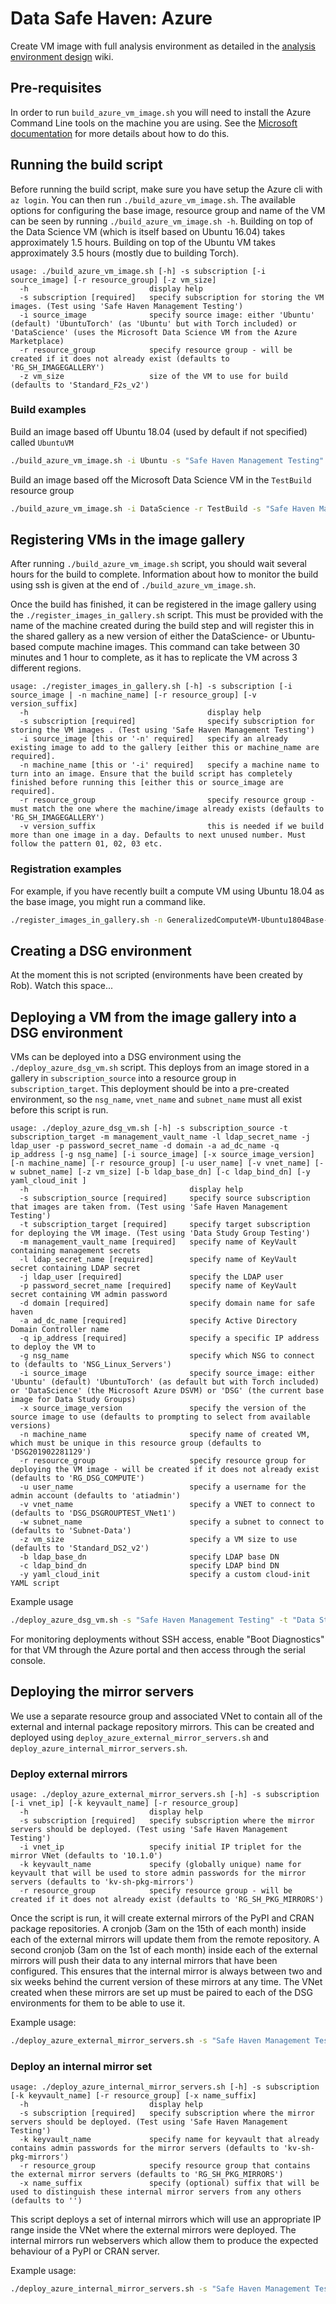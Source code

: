 # Data Safe Haven: Azure
Create VM image with full analysis environment as detailed in the [analysis environment design](https://github.com/alan-turing-institute/data-safe-haven/wiki/AnalysisEnvironmentDesign) wiki.

## Pre-requisites
In order to run `build_azure_vm_image.sh` you will need to install the Azure Command Line tools on the machine you are using.
See the [Microsoft documentation](https://docs.microsoft.com/en-us/cli/azure/install-azure-cli) for more details about how to do this.

## Running the build script
Before running the build script, make sure you have setup the Azure cli with `az login`.
You can then run `./build_azure_vm_image.sh`.
The available options for configuring the base image, resource group and name of the VM can be seen by running `./build_azure_vm_image.sh -h`.
Building on top of the Data Science VM (which is itself based on Ubuntu 16.04) takes approximately 1.5 hours.
Building on top of the Ubuntu VM takes approximately 3.5 hours (mostly due to building Torch).

```
usage: ./build_azure_vm_image.sh [-h] -s subscription [-i source_image] [-r resource_group] [-z vm_size]
  -h                           display help
  -s subscription [required]   specify subscription for storing the VM images. (Test using 'Safe Haven Management Testing')
  -i source_image              specify source image: either 'Ubuntu' (default) 'UbuntuTorch' (as 'Ubuntu' but with Torch included) or 'DataScience' (uses the Microsoft Data Science VM from the Azure Marketplace)
  -r resource_group            specify resource group - will be created if it does not already exist (defaults to 'RG_SH_IMAGEGALLERY')
  -z vm_size                   size of the VM to use for build (defaults to 'Standard_F2s_v2')
```

### Build examples
Build an image based off Ubuntu 18.04 (used by default if not specified) called `UbuntuVM`

```bash
./build_azure_vm_image.sh -i Ubuntu -s "Safe Haven Management Testing"
```

Build an image based off the Microsoft Data Science VM in the `TestBuild` resource group

```bash
./build_azure_vm_image.sh -i DataScience -r TestBuild -s "Safe Haven Management Testing"
```

## Registering VMs in the image gallery
After running `./build_azure_vm_image.sh` script, you should wait several hours for the build to complete.
Information about how to monitor the build using ssh is given at the end of `./build_azure_vm_image.sh`.

Once the build has finished, it can be registered in the image gallery using the `./register_images_in_gallery.sh` script.
This must be provided with the name of the machine created during the build step and will register this in the shared gallery as a new version of either the DataScience- or Ubuntu-based compute machine images. This command can take between 30 minutes and 1 hour to complete, as it has to replicate the VM across 3 different regions.

```
usage: ./register_images_in_gallery.sh [-h] -s subscription [-i source_image | -n machine_name] [-r resource_group] [-v version_suffix]
  -h                                        display help
  -s subscription [required]                specify subscription for storing the VM images . (Test using 'Safe Haven Management Testing')
  -i source_image [this or '-n' required]   specify an already existing image to add to the gallery [either this or machine_name are required].
  -n machine_name [this or '-i' required]   specify a machine name to turn into an image. Ensure that the build script has completely finished before running this [either this or source_image are required].
  -r resource_group                         specify resource group - must match the one where the machine/image already exists (defaults to 'RG_SH_IMAGEGALLERY')
  -v version_suffix                         this is needed if we build more than one image in a day. Defaults to next unused number. Must follow the pattern 01, 02, 03 etc.
```

### Registration examples
For example, if you have recently built a compute VM using Ubuntu 18.04 as the base image, you might run a command like.

```bash
./register_images_in_gallery.sh -n GeneralizedComputeVM-Ubuntu1804Base-201812030941 -s "Safe Haven Management Testing"
```

## Creating a DSG environment
At the moment this is not scripted (environments have been created by Rob). Watch this space...

## Deploying a VM from the image gallery into a DSG environment
VMs can be deployed into a DSG environment using the `./deploy_azure_dsg_vm.sh` script.
This deploys from an image stored in a gallery in `subscription_source` into a resource group in `subscription_target`.
This deployment should be into a pre-created environment, so the `nsg_name`, `vnet_name` and `subnet_name` must all exist before this script is run.

```
usage: ./deploy_azure_dsg_vm.sh [-h] -s subscription_source -t subscription_target -m management_vault_name -l ldap_secret_name -j ldap_user -p password_secret_name -d domain -a ad_dc_name -q ip_address [-g nsg_name] [-i source_image] [-x source_image_version] [-n machine_name] [-r resource_group] [-u user_name] [-v vnet_name] [-w subnet_name] [-z vm_size] [-b ldap_base_dn] [-c ldap_bind_dn] [-y yaml_cloud_init ]
  -h                                    display help
  -s subscription_source [required]     specify source subscription that images are taken from. (Test using 'Safe Haven Management Testing')
  -t subscription_target [required]     specify target subscription for deploying the VM image. (Test using 'Data Study Group Testing')
  -m management_vault_name [required]   specify name of KeyVault containing management secrets
  -l ldap_secret_name [required]        specify name of KeyVault secret containing LDAP secret
  -j ldap_user [required]               specify the LDAP user
  -p password_secret_name [required]    specify name of KeyVault secret containing VM admin password
  -d domain [required]                  specify domain name for safe haven
  -a ad_dc_name [required]              specify Active Directory Domain Controller name
  -q ip_address [required]              specify a specific IP address to deploy the VM to
  -g nsg_name                           specify which NSG to connect to (defaults to 'NSG_Linux_Servers')
  -i source_image                       specify source_image: either 'Ubuntu' (default) 'UbuntuTorch' (as default but with Torch included) or 'DataScience' (the Microsoft Azure DSVM) or 'DSG' (the current base image for Data Study Groups)
  -x source_image_version               specify the version of the source image to use (defaults to prompting to select from available versions)
  -n machine_name                       specify name of created VM, which must be unique in this resource group (defaults to 'DSG201902281129')
  -r resource_group                     specify resource group for deploying the VM image - will be created if it does not already exist (defaults to 'RG_DSG_COMPUTE')
  -u user_name                          specify a username for the admin account (defaults to 'atiadmin')
  -v vnet_name                          specify a VNET to connect to (defaults to 'DSG_DSGROUPTEST_VNet1')
  -w subnet_name                        specify a subnet to connect to (defaults to 'Subnet-Data')
  -z vm_size                            specify a VM size to use (defaults to 'Standard_DS2_v2')
  -b ldap_base_dn                       specify LDAP base DN
  -c ldap_bind_dn                       specify LDAP bind DN
  -y yaml_cloud_init                    specify a custom cloud-init YAML script
```

Example usage

```bash
./deploy_azure_dsg_vm.sh -s "Safe Haven Management Testing" -t "Data Study Group Testing" -i Ubuntu -r RS_DSG_TEST
```

For monitoring deployments without SSH access, enable "Boot Diagnostics" for that VM through the Azure portal and then access through the serial console.

## Deploying the mirror servers
We use a separate resource group and associated VNet to contain all of the external and internal package repository mirrors.
This can be created and deployed using `deploy_azure_external_mirror_servers.sh` and `deploy_azure_internal_mirror_servers.sh`.

### Deploy external mirrors
```
usage: ./deploy_azure_external_mirror_servers.sh [-h] -s subscription [-i vnet_ip] [-k keyvault_name] [-r resource_group]
  -h                           display help
  -s subscription [required]   specify subscription where the mirror servers should be deployed. (Test using 'Safe Haven Management Testing')
  -i vnet_ip                   specify initial IP triplet for the mirror VNet (defaults to '10.1.0')
  -k keyvault_name             specify (globally unique) name for keyvault that will be used to store admin passwords for the mirror servers (defaults to 'kv-sh-pkg-mirrors')
  -r resource_group            specify resource group - will be created if it does not already exist (defaults to 'RG_SH_PKG_MIRRORS')
```

Once the script is run, it will create external mirrors of the PyPI and CRAN package repositories.
A cronjob (3am on the 15th of each month) inside each of the external mirrors will update them from the remote repository.
A second cronjob (3am on the 1st of each month) inside each of the external mirrors will push their data to any internal mirrors that have been configured.
This ensures that the internal mirror is always between two and six weeks behind the current version of these mirrors at any time.
The VNet created when these mirrors are set up must be paired to each of the DSG environments for them to be able to use it.

Example usage:

```bash
./deploy_azure_external_mirror_servers.sh -s "Safe Haven Management Testing"
```


### Deploy an internal mirror set
```
usage: ./deploy_azure_internal_mirror_servers.sh [-h] -s subscription [-k keyvault_name] [-r resource_group] [-x name_suffix]
  -h                           display help
  -s subscription [required]   specify subscription where the mirror servers should be deployed. (Test using 'Safe Haven Management Testing')
  -k keyvault_name             specify name for keyvault that already contains admin passwords for the mirror servers (defaults to 'kv-sh-pkg-mirrors')
  -r resource_group            specify resource group that contains the external mirror servers (defaults to 'RG_SH_PKG_MIRRORS')
  -x name_suffix               specify (optional) suffix that will be used to distinguish these internal mirror servers from any others (defaults to '')
```

This script deploys a set of internal mirrors which will use an appropriate IP range inside the VNet where the external mirrors were deployed.
The internal mirrors run webservers which allow them to produce the expected behaviour of a PyPI or CRAN server.

Example usage:

```bash
./deploy_azure_internal_mirror_servers.sh -s "Safe Haven Management Testing" -x DSG1
```
